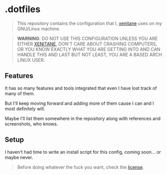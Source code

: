 # .dotfiles

> This repository contains the configuration that I, [xenitane](https://www.github.com/xenitane) uses on my GNU/Linux machine.

> **WARNING**: DO NOT USE THIS CONFIGURATION UNLESS YOU ARE EITHER [XENITANE](https://www.github.com/xenitane), DON'T CARE ABOUT CRASHING COMPUTERS, OR YOU KNOW EXACTLY WHAT YOU ARE GETTING INTO AND CAN HANDLE THIS AND LAST BUT NOT LEAST, YOU ARE A BASED ARCH LINUX USER.

## Features

It has so many features and tools integrated that even I have lost track of many of them.

But I'll keep moving forward and adding more of them cause I can and I most definitely will.

Maybe I'll list them somewhere in the repository along with references and screenshots, who knows.

## Setup

I haven't had time to write an install script for this config, coming soon... or maybe never.

> Before doing whatever the fuck you want, check the [license](license.md).
